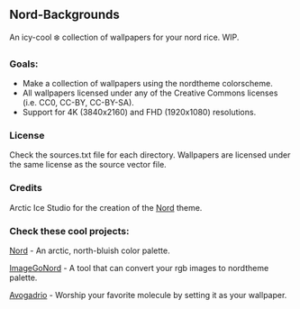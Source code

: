 ## Nord-Backgrounds
An icy-cool ❄️ collection of wallpapers for your nord rice. WIP.

### Goals:
- Make a collection of wallpapers using the nordtheme colorscheme.
- All wallpapers licensed under any of the Creative Commons licenses (i.e. CC0, CC-BY, CC-BY-SA).
- Support for 4K (3840x2160) and FHD (1920x1080) resolutions.

### License
Check the sources.txt file for each directory. Wallpapers are licensed under the same license as the source vector file.

### Credits
Arctic Ice Studio for the creation of the [Nord][nordtheme] theme.

### Check these cool projects:
[Nord][nord] - An arctic, north-bluish color palette.

[ImageGoNord][ign] - A tool that can convert your rgb images to nordtheme palette.

[Avogadrio][avogadrio] - Worship your favorite molecule by setting it as your wallpaper.

[nord]: https://github.com/arcticicestudio/nord
[nordtheme]: https://www.nordtheme.com/
[ign]: https://github.com/Schrodinger-Hat/ImageGoNord
[avogadrio]: https://github.com/lambdacasserole/avogadrio
